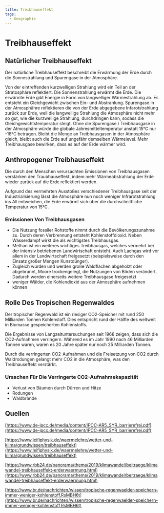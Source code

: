 ```yaml
---
title: Treibhauseffekt
tags:
  - Geographie
---
```


# Treibhauseffekt

## Natürlicher Treibhauseffekt

Der natürliche Treibhauseffekt beschreibt die Erwärmung der Erde durch die Sonnestrahlung und Spurengase in der Atmosphäre. 

Von der eintreffenden kurzwelligen Strahlung wird ein Teil an der Stratosphäre reflektiert. Die Sonnenstrahlung erwärmt die Erde. Die erwärmte Erde gibt Energie in Form von langwelliger Wärmestrahlung ab. Es entsteht ein Gleichgewicht zwischen Ein- und Abstrahlung. Spurengase in der Atmosphähre reflektieren die von der Erde abgegebene Infarotstrahlung zurück zur Erde, weil die langwellige Strahlung die Atmosphäre nicht mehr so gut, wie die kurzwellige Strahlung, durchdringen kann, sodass die Gleichgewichtstemperatur steigt. Ohne die Spurengase / Treibhausgase in der Atmosphäre würde die globale Jahresmitteltemperatur anstatt 15°C nur -18°C betragen. Bleibt die Menge an Treibhausgasen in der Atmosphäre gleich, bleibt auch die Erde auf ungefähr demselben Wärmelevel. Mehr Treibhausgase bewirken, dass es auf der Erde wärmer wird. 

## Anthropogener Treibhauseffekt

Die durch den Menschen verursachten Emissionen von Treibhausgasen verstärken den Traubhauseffekt, indem mehr Wärmeabstrahlung der Erde wieder zurück auf die Erde reflektiert werden. 

Aufgrund des vermehrten Ausstoßes verschiedener Treibhausgase seit der Industrialisierung lässt die Atmosphäre nun noch weniger Infrarotstrahlung ins All entweichen, die Erde erwärmt sich über die durchschnittliche Temperatur von 15°C.

### Emissionen Von Treibhausgasen

- Die Nutzung fossiler Rohstoffe nimmt durch die Bevölkerungszunahme zu. Durch deren Verbrennung entsteht Kohlenstoffdioxid. Neben Wasserdampf wirkt die als wichtigstes Treibhausgas.
- Methan ist ein weiteres wichtiges Treibhausgas, welches vermehrt bei der intensiv betriebenen Landwirtschaft entsteht. Auch Lachgas wird vor allem in der Landwirtschaft freigesetzt (beispielsweise durch den Einsatz großer Mengen Kunstdünger).
- Zugleich wurden und werden große Waldflächen abgeholzt oder abgebrannt, Moore trockengelegt, die Nutzungen von Böden verändert. Dadurch werden einerseits weitere Treibhausgase freigesetzt
- weniger Wälder, die Kohlendioxid aus der Atmosphäre aufnehmen können

## Rolle Des Tropischen Regenwaldes

Der tropischer Regenwald ist ein riesiger CO2-Speicher mit rund 250 Milliarden Tonnen Kohlenstoff. Dies entspricht rund der Hälfte des weltweit in Biomasse gespeicherten Kohlenstoffs.

Die Ergebnisse von Langzeituntersuchungen seit 1968 zeigen, dass sich die CO2-Aufnahmen verringern. Während es im Jahr 1990 nach 46 Milliarden Tonnen waren, waren es 20 Jahre später nur noch 25 Milliarden Tonnen.

Durch die verringerten CO2-Aufnahmen und die Freisetzung von CO2 durch Waldrodungen gelangt mehr CO2 in die Atmosphäre, was den Treibhauseffekt verstärkt.

### Ursachen Für Die Verringerte CO2-Aufnahmekapazität

- Verlust von Bäumen durch Dürren und Hitze
- Rodungen
- Waldbrände

## Quellen

[https://www.de-ipcc.de/media/content/IPCC-AR5_SYR_barrierefrei.pdf](https://www.de-ipcc.de/media/content/IPCC-AR5_SYR_barrierefrei.pdf)

[https://www.leifiphysik.de/waermelehre/wetter-und-klima/grundwissen/treibhauseffekt](https://www.leifiphysik.de/waermelehre/wetter-und-klima/grundwissen/treibhauseffekt)

[https://www.rbb24.de/panorama/thema/2019/klimawandel/beitraege/klimawandel-treibhauseffekt-erderwaermung.html](https://www.rbb24.de/panorama/thema/2019/klimawandel/beitraege/klimawandel-treibhauseffekt-erderwaermung.html)

[https://www.br.de/nachrichten/wissen/tropische-regenwaelder-speichern-immer-weniger-kohlenstoff,RsMBH6t](https://www.br.de/nachrichten/wissen/tropische-regenwaelder-speichern-immer-weniger-kohlenstoff,RsMBH6t)